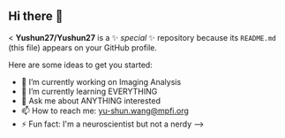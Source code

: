 ## Hi there 👋

<
**Yushun27/Yushun27** is a ✨ _special_ ✨ repository because its `README.md` (this file) appears on your GitHub profile.

Here are some ideas to get you started:

- 🔭 I’m currently working on Imaging Analysis
- 🌱 I’m currently learning EVERYTHING
- 💬 Ask me about ANYTHING interested
- 📫 How to reach me: yu-shun.wang@mpfi.org
- ⚡ Fun fact: I'm a neuroscientist but not a nerdy
-->
